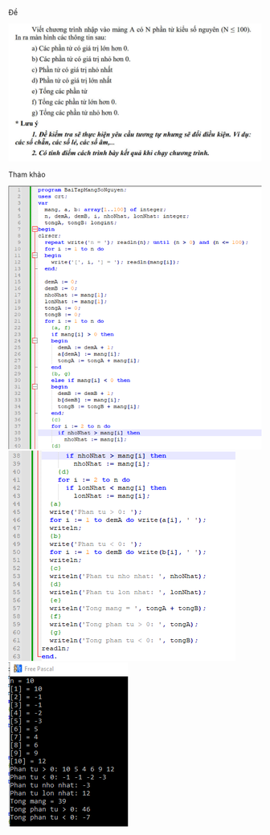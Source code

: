 Đề

![pic_de](https://github.com/NghiLaam/BaiTap_TinHocPhoThongPascalPPython/blob/master/BaiTapMangSoNguyen/341038536_1380749606058158_4499761576754490588_n.jpg)

Tham khảo

![pic_giai](https://github.com/NghiLaam/BaiTap_TinHocPhoThongPascalPPython/blob/master/BaiTapMangSoNguyen/1.png)
![pic_giai](https://github.com/NghiLaam/BaiTap_TinHocPhoThongPascalPPython/blob/master/BaiTapMangSoNguyen/2.png)
![pic_ketqua](https://github.com/NghiLaam/BaiTap_TinHocPhoThongPascalPPython/blob/master/BaiTapMangSoNguyen/ketqua.png)
